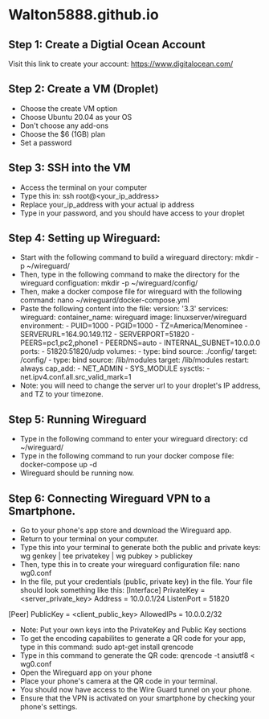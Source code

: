 # Walton5888.github.io
## Step 1: Create a Digtial Ocean Account
Visit this link to create your account: https://www.digitalocean.com/
## Step 2: Create a VM (Droplet)
* Choose the create VM option
* Choose Ubuntu 20.04 as your OS
* Don't choose any add-ons
* Choose the $6 (1GB) plan
* Set a password
## Step 3: SSH into the VM 
* Access the terminal on your computer
* Type this in: ssh root@<your_ip_address>
* Replace your_ip_address with your actual ip address
* Type in your password, and you should have access to your droplet
## Step 4: Setting up Wireguard:
* Start with the following command to build a wireguard directory: mkdir -p ~/wireguard/
* Then, type in the following command to make the directory for the wireguard configuation: mkdir -p ~/wireguard/config/
* Then, make a docker compose file for wireguard with the following command: nano ~/wireguard/docker-compose.yml
* Paste the following content into the file:
version: '3.3'
services:
  wireguard:
    container_name: wireguard
    image: linuxserver/wireguard
    environment:
      - PUID=1000
      - PGID=1000
      - TZ=America/Menominee
      - SERVERURL=164.90.149.112
      - SERVERPORT=51820
      - PEERS=pc1,pc2,phone1
      - PEERDNS=auto
      - INTERNAL_SUBNET=10.0.0.0
    ports:
      - 51820:51820/udp
    volumes:
      - type: bind
        source: ./config/
        target: /config/
      - type: bind
        source: /lib/modules
        target: /lib/modules
    restart: always
    cap_add:
      - NET_ADMIN
      - SYS_MODULE
    sysctls:
      - net.ipv4.conf.all.src_valid_mark=1
 * Note: you will need to change the server url to your droplet's IP address, and TZ to your timezone.
 ## Step 5: Running Wireguard
 * Type in the following command to enter your wireguard directory: cd ~/wireguard/
 * Type in the following command to run your docker compose file: docker-compose up -d
 * Wireguard should be running now.
 ## Step 6: Connecting Wireguard VPN to a Smartphone.
 * Go to your phone's app store and download the Wireguard app.
 * Return to your terminal on your computer.
 * Type this into your terminal to generate both the public and private keys: wg genkey | tee privatekey | wg pubkey > publickey
 * Then, type this in to create your wireguard configuration file: nano wg0.conf
 * In the file, put your credentials (public, private key) in the file. Your file should look something like this: 
[Interface]
PrivateKey = <server_private_key>
Address = 10.0.0.1/24
ListenPort = 51820

[Peer]
PublicKey = <client_public_key>
AllowedIPs = 10.0.0.2/32
* Note: Put your own keys into the PrivateKey and Public Key sections
* To get the encoding capabilites to generate a QR code for your app, type in this command: sudo apt-get install qrencode
* Type in this command to generate the QR code: qrencode -t ansiutf8 < wg0.conf
* Open the Wireguard app on your phone
* Place your phone's camera at the QR code in your terminal.
* You should now have access to the Wire Guard tunnel on your phone.
* Ensure that the VPN is activated on your smartphone by checking your phone's settings.

